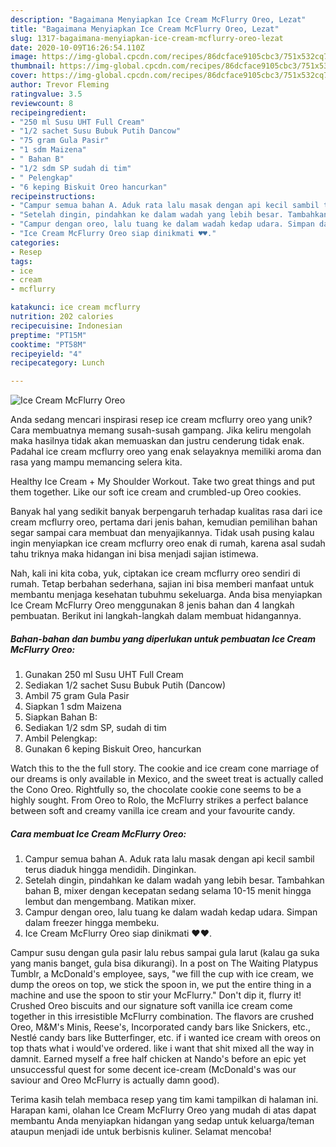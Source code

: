 ```yaml
---
description: "Bagaimana Menyiapkan Ice Cream McFlurry Oreo, Lezat"
title: "Bagaimana Menyiapkan Ice Cream McFlurry Oreo, Lezat"
slug: 1317-bagaimana-menyiapkan-ice-cream-mcflurry-oreo-lezat
date: 2020-10-09T16:26:54.110Z
image: https://img-global.cpcdn.com/recipes/86dcface9105cbc3/751x532cq70/ice-cream-mcflurry-oreo-foto-resep-utama.jpg
thumbnail: https://img-global.cpcdn.com/recipes/86dcface9105cbc3/751x532cq70/ice-cream-mcflurry-oreo-foto-resep-utama.jpg
cover: https://img-global.cpcdn.com/recipes/86dcface9105cbc3/751x532cq70/ice-cream-mcflurry-oreo-foto-resep-utama.jpg
author: Trevor Fleming
ratingvalue: 3.5
reviewcount: 8
recipeingredient:
- "250 ml Susu UHT Full Cream"
- "1/2 sachet Susu Bubuk Putih Dancow"
- "75 gram Gula Pasir"
- "1 sdm Maizena"
- " Bahan B"
- "1/2 sdm SP sudah di tim"
- " Pelengkap"
- "6 keping Biskuit Oreo hancurkan"
recipeinstructions:
- "Campur semua bahan A. Aduk rata lalu masak dengan api kecil sambil terus diaduk hingga mendidih. Dinginkan."
- "Setelah dingin, pindahkan ke dalam wadah yang lebih besar. Tambahkan bahan B, mixer dengan kecepatan sedang selama 10-15 menit hingga lembut dan mengembang. Matikan mixer."
- "Campur dengan oreo, lalu tuang ke dalam wadah kedap udara. Simpan dalam freezer hingga membeku."
- "Ice Cream McFlurry Oreo siap dinikmati ♥️♥️."
categories:
- Resep
tags:
- ice
- cream
- mcflurry

katakunci: ice cream mcflurry 
nutrition: 202 calories
recipecuisine: Indonesian
preptime: "PT15M"
cooktime: "PT58M"
recipeyield: "4"
recipecategory: Lunch

---
```



![Ice Cream McFlurry Oreo](https://img-global.cpcdn.com/recipes/86dcface9105cbc3/751x532cq70/ice-cream-mcflurry-oreo-foto-resep-utama.jpg)

Anda sedang mencari inspirasi resep ice cream mcflurry oreo yang unik? Cara membuatnya memang susah-susah gampang. Jika keliru mengolah maka hasilnya tidak akan memuaskan dan justru cenderung tidak enak. Padahal ice cream mcflurry oreo yang enak selayaknya memiliki aroma dan rasa yang mampu memancing selera kita.

Healthy Ice Cream + My Shoulder Workout. Take two great things and put them together. Like our soft ice cream and crumbled-up Oreo cookies.

Banyak hal yang sedikit banyak berpengaruh terhadap kualitas rasa dari ice cream mcflurry oreo, pertama dari jenis bahan, kemudian pemilihan bahan segar sampai cara membuat dan menyajikannya. Tidak usah pusing kalau ingin menyiapkan ice cream mcflurry oreo enak di rumah, karena asal sudah tahu triknya maka hidangan ini bisa menjadi sajian istimewa.


Nah, kali ini kita coba, yuk, ciptakan ice cream mcflurry oreo sendiri di rumah. Tetap berbahan sederhana, sajian ini bisa memberi manfaat untuk membantu menjaga kesehatan tubuhmu sekeluarga. Anda bisa menyiapkan Ice Cream McFlurry Oreo menggunakan 8 jenis bahan dan 4 langkah pembuatan. Berikut ini langkah-langkah dalam membuat hidangannya.

<!--inarticleads1-->

##### Bahan-bahan dan bumbu yang diperlukan untuk pembuatan Ice Cream McFlurry Oreo:

1. Gunakan 250 ml Susu UHT Full Cream
1. Sediakan 1/2 sachet Susu Bubuk Putih (Dancow)
1. Ambil 75 gram Gula Pasir
1. Siapkan 1 sdm Maizena
1. Siapkan  Bahan B:
1. Sediakan 1/2 sdm SP, sudah di tim
1. Ambil  Pelengkap:
1. Gunakan 6 keping Biskuit Oreo, hancurkan


Watch this to the the full story. The cookie and ice cream cone marriage of our dreams is only available in Mexico, and the sweet treat is actually called the Cono Oreo. Rightfully so, the chocolate cookie cone seems to be a highly sought. From Oreo to Rolo, the McFlurry strikes a perfect balance between soft and creamy vanilla ice cream and your favourite candy. 

<!--inarticleads2-->

##### Cara membuat Ice Cream McFlurry Oreo:

1. Campur semua bahan A. Aduk rata lalu masak dengan api kecil sambil terus diaduk hingga mendidih. Dinginkan.
1. Setelah dingin, pindahkan ke dalam wadah yang lebih besar. Tambahkan bahan B, mixer dengan kecepatan sedang selama 10-15 menit hingga lembut dan mengembang. Matikan mixer.
1. Campur dengan oreo, lalu tuang ke dalam wadah kedap udara. Simpan dalam freezer hingga membeku.
1. Ice Cream McFlurry Oreo siap dinikmati ♥️♥️.


Campur susu dengan gula pasir lalu rebus sampai gula larut (kalau ga suka yang manis banget, gula bisa dikurangi). In a post on The Waiting Platypus Tumblr, a McDonald&#39;s employee, says, &#34;we fill the cup with ice cream, we dump the oreos on top, we stick the spoon in, we put the entire thing in a machine and use the spoon to stir your McFlurry.&#34; Don&#39;t dip it, flurry it! Crushed Oreo biscuits and our signature soft vanilla ice cream come together in this irresistible McFlurry combination. The flavors are crushed Oreo, M&amp;M&#39;s Minis, Reese&#39;s, Incorporated candy bars like Snickers, etc., Nestlé candy bars like Butterfinger, etc. if i wanted ice cream with oreos on top thats what i would&#39;ve ordered. like i want that shit mixed all the way in damnit. Earned myself a free half chicken at Nando&#39;s before an epic yet unsuccessful quest for some decent ice-cream (McDonald&#39;s was our saviour and Oreo McFlurry is actually damn good). 

Terima kasih telah membaca resep yang tim kami tampilkan di halaman ini. Harapan kami, olahan Ice Cream McFlurry Oreo yang mudah di atas dapat membantu Anda menyiapkan hidangan yang sedap untuk keluarga/teman ataupun menjadi ide untuk berbisnis kuliner. Selamat mencoba!
